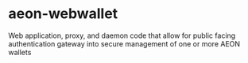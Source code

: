 # aeon-webwallet
Web application, proxy, and daemon code that allow for public facing authentication gateway into secure management of one or more AEON wallets

